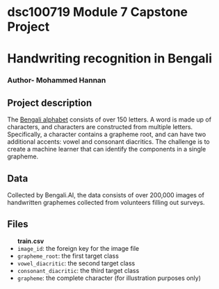 # dsc100719 Module 7 Capstone Project

# Handwriting recognition in Bengali

### Author- Mohammed Hannan

## Project description

The <a href= https://en.wikipedia.org/wiki/Bengali_alphabet>Bengali alphabet</a> consists of over 150 letters. A word is made up of characters, and characters are constructed from multiple letters. Specifically, a character contains a grapheme root, and can have two additional accents: vowel and consonant diacritics. The challenge is to create a machine learner that can identify the components in a single grapheme.

## Data
Collected by Bengali.AI, the data consists of over 200,000 images of handwritten graphemes collected from volunteers filling out surveys.
## Files
<UL>
    <b>train.csv</b>
    <LI><code>image_id</code>: the foreign key for the image file</LI>
    <LI><code>grapheme_root</code>: the first target class</LI>
    <LI><code>vowel_diacritic</code>: the second target class</LI>
    <LI><code>consonant_diacritic</code>: the third target class</LI>
    <LI><code>grapheme</code>: the complete character (for illustration purposes only)</LI>
</UL>

